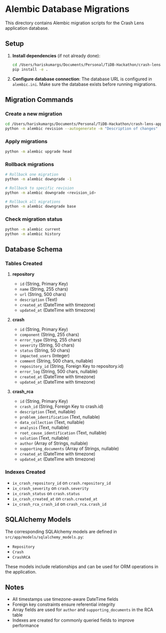 # Alembic Database Migrations

This directory contains Alembic migration scripts for the Crash Lens application database.

## Setup

1. **Install dependencies** (if not already done):
   ```bash
   cd /Users/hariskumargs/Documents/Personal/TiDB-Hackathon/crash-lens-app/backend
   pip install -e .
   ```

2. **Configure database connection**:
   The database URL is configured in `alembic.ini`. Make sure the database exists before running migrations.

## Migration Commands

### Create a new migration
```bash
cd /Users/hariskumargs/Documents/Personal/TiDB-Hackathon/crash-lens-app/backend
python -m alembic revision --autogenerate -m "Description of changes"
```

### Apply migrations
```bash
python -m alembic upgrade head
```

### Rollback migrations
```bash
# Rollback one migration
python -m alembic downgrade -1

# Rollback to specific revision
python -m alembic downgrade <revision_id>

# Rollback all migrations
python -m alembic downgrade base
```

### Check migration status
```bash
python -m alembic current
python -m alembic history
```

## Database Schema

### Tables Created

1. **repository**
   - `id` (String, Primary Key)
   - `name` (String, 255 chars)
   - `url` (String, 500 chars)
   - `description` (Text)
   - `created_at` (DateTime with timezone)
   - `updated_at` (DateTime with timezone)

2. **crash**
   - `id` (String, Primary Key)
   - `component` (String, 255 chars)
   - `error_type` (String, 255 chars)
   - `severity` (String, 50 chars)
   - `status` (String, 50 chars)
   - `impacted_users` (Integer)
   - `comment` (String, 500 chars, nullable)
   - `repository_id` (String, Foreign Key to repository.id)
   - `error_log` (String, 500 chars, nullable)
   - `created_at` (DateTime with timezone)
   - `updated_at` (DateTime with timezone)

3. **crash_rca**
   - `id` (String, Primary Key)
   - `crash_id` (String, Foreign Key to crash.id)
   - `description` (Text, nullable)
   - `problem_identification` (Text, nullable)
   - `data_collection` (Text, nullable)
   - `analysis` (Text, nullable)
   - `root_cause_identification` (Text, nullable)
   - `solution` (Text, nullable)
   - `author` (Array of Strings, nullable)
   - `supporting_documents` (Array of Strings, nullable)
   - `created_at` (DateTime with timezone)
   - `updated_at` (DateTime with timezone)

### Indexes Created

- `ix_crash_repository_id` on `crash.repository_id`
- `ix_crash_severity` on `crash.severity`
- `ix_crash_status` on `crash.status`
- `ix_crash_created_at` on `crash.created_at`
- `ix_crash_rca_crash_id` on `crash_rca.crash_id`

## SQLAlchemy Models

The corresponding SQLAlchemy models are defined in `src/app/models/sqlalchemy_models.py`:

- `Repository`
- `Crash`
- `CrashRCA`

These models include relationships and can be used for ORM operations in the application.

## Notes

- All timestamps use timezone-aware DateTime fields
- Foreign key constraints ensure referential integrity
- Array fields are used for `author` and `supporting_documents` in the RCA table
- Indexes are created for commonly queried fields to improve performance
